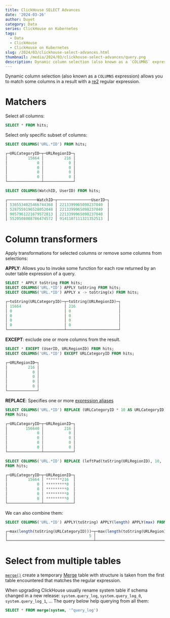 ```yaml
---
title: ClickHouse SELECT Advances
date: '2024-03-26'
author: Duyet
category: Data
series: ClickHouse on Kubernetes
tags:
  - Data
  - ClickHouse
  - ClickHouse on Kubernetes
slug: /2024/03/clickhouse-select-advances.html
thumbnail: /media/2024/03/clickhouse-select-advances/query.png
description: Dynamic column selection (also known as a `COLUMNS` expression) allows you to match some columns in a result with a re2 regular expression.
---
```


Dynamic column selection (also known as a `COLUMNS` expression) allows you to match some columns in a result with a [re2](<https://en.wikipedia.org/wiki/RE2_(software)>) regular expression.

# Matchers

Select all columns:

```sql
SELECT * FROM hits;
```

Select only specific subset of columns:

```sql
SELECT COLUMNS('URL.*ID') FROM hits;

┌─URLCategoryID─┬─URLRegionID─┐
│         15664 │         216 │
│             0 │           0 │
│             0 │           0 │
│             0 │           0 │
│             0 │           0 │
└───────────────┴─────────────┘
```

```sql
SELECT COLUMNS(WatchID, UserID) FROM hits;

┌─────────────WatchID─┬───────────────UserID─┐
│ 5365534025466744368 │ 2213399965098237040  │
│ 5287559196528052048 │ 2213399965098237040  │
│ 9057961221679572813 │ 2213399965098237040  │
│ 5520508008786474572 │ 9141107111321352513  │
```

# Column transformers

Apply transformations for selected columns or remove some columns from selections:

**APPLY**: Allows you to invoke some function for each row returned by an outer table expression of a query.

```sql
SELECT * APPLY toString FROM hits;
SELECT COLUMNS('URL.*ID') APPLY toString FROM hits;
SELECT COLUMNS('URL.*ID') APPLY x -> toString(x) FROM hits;

┌─toString(URLCategoryID)─┬─toString(URLRegionID)─┐
│ 15664                   │ 216                   │
│ 0                       │ 0                     │
│ 0                       │ 0                     │
│ 0                       │ 0                     │
│ 0                       │ 0                     │
└─────────────────────────┴───────────────────────┘
```

**EXCEPT**: exclude one or more columns from the result.

```sql
SELECT * EXCEPT (UserID, URLRegionID) FROM hits;
SELECT COLUMNS('URL.*ID') EXCEPT URLCategoryID FROM hits;

┌─URLRegionID─┐
│         216 │
│           0 │
│           0 │
│           0 │
│           0 │
└─────────────┘
```

**REPLACE**: Specifies one or more [expression aliases](https://clickhouse.com/docs/en/sql-reference/syntax#syntax-expression_aliases)

```sql
SELECT COLUMNS('URL.*ID') REPLACE (URLCategoryID * 10 AS URLCategoryID)
FROM hits;

┌─URLCategoryID─┬─URLRegionID─┐
│        156640 │         216 │
│             0 │           0 │
│             0 │           0 │
│             0 │           0 │
│             0 │           0 │
└───────────────┴─────────────┘

SELECT COLUMNS('URL.*ID') REPLACE (leftPad(toString(URLRegionID), 10, '*') AS URLRegionID)
FROM hits;

┌─URLCategoryID─┬─URLRegionID─┐
│         15664 │ *******216  │
│             0 │ *********0  │
│             0 │ *********0  │
│             0 │ *********0  │
│             0 │ *********0  │
└───────────────┴─────────────┘
```

We can also combine them:

```sql
SELECT COLUMNS('URL.*ID') APPLY(toString) APPLY(length) APPLY(max) FROM hits;

┌─max(length(toString(URLCategoryID)))─┬─max(length(toString(URLRegionID)))─┐
│                                    5 │                                  5 │
└──────────────────────────────────────┴────────────────────────────────────┘
```

# Select from multiple tables

[`merge()`](https://clickhouse.com/docs/en/sql-reference/table-functions/merge) create a temporary [Merge](https://clickhouse.com/docs/en/engines/table-engines/special/merge) table with structure is taken from the first table encountered that matches the regular expression.

When upgrading ClickHouse usually rename system table if schema changed in a new release: `system.query_log`, `system.query_log_0`, `system.query_log_1`, ... The query below help querying from all them:

```sql
SELECT * FROM merge(system, '^query_log')
```
